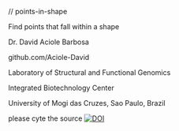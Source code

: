 // points-in-shape

Find points that fall within a shape

Dr. David Aciole Barbosa

github.com/Aciole-David

Laboratory of Structural and Functional Genomics

Integrated Biotechnology Center

University of Mogi das Cruzes, Sao Paulo, Brazil

please cyte the source 
[![DOI](https://zenodo.org/badge/DOI/10.5281/zenodo.13311731.svg)](https://doi.org/10.5281/zenodo.13311731)
